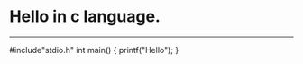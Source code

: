 # Hello in c language.
-------------------------------
#include"stdio.h"
int main()
{
  printf("Hello");
}
